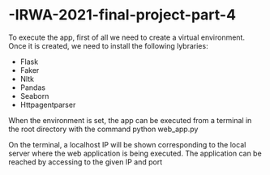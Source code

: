 # -IRWA-2021-final-project-part-4

To execute the app, first of all we need to create a virtual environment.
Once it is created, we need to install the following lybraries:
  - Flask
  - Faker
  - Nltk
  - Pandas
  - Seaborn
  - Httpagentparser

When the environment is set, the app can be executed from a terminal in the root directory with the command
    python web_app.py
    
On the terminal, a localhost IP will be shown corresponding to the local server where the web application is being executed.
The application can be reached by accessing to the given IP and port
